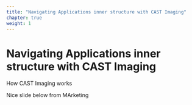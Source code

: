 ```yaml
---
title: "Navigating Applications inner structure with CAST Imaging" 
chapter: true 
weight: 1 
---
```


# Navigating Applications inner structure with CAST Imaging 

How CAST Imaging works 

Nice slide below from MArketing 